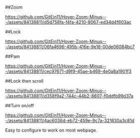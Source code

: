 ##Zoom

https://github.com/GitEin11/Hover-Zoom-Minus---/assets/84138811/d5d758fa-f4fa-4210-8067-ed34d4f603ac


##Lock

https://github.com/GitEin11/Hover-Zoom-Minus---/assets/84138811/06fa4696-495b-416e-9e16-00de06084bc7


##Pam

https://github.com/GitEin11/Hover-Zoom-Minus---/assets/84138811/cec97671-d9f9-45ae-b469-4e0a8a1901f3


##Lock then scroll

https://github.com/GitEin11/Hover-Zoom-Minus---/assets/84138811/d358f9a2-744c-44b2-8607-f0ddfb99d37a


##Turn on/off

https://github.com/GitEin11/Hover-Zoom-Minus---/assets/84138811/4ac6036d-eb72-459e-9c7a-321830a3c81d


Easy to configure to work on most webpage.
